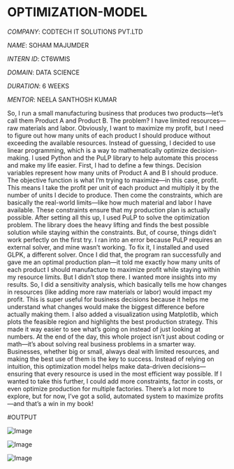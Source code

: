 # OPTIMIZATION-MODEL

*COMPANY*: CODTECH IT SOLUTIONS PVT.LTD

*NAME*: SOHAM MAJUMDER

*INTERN ID*: CT6WMIS

*DOMAIN*: DATA SCIENCE

*DURATION*: 6 WEEKS

*MENTOR*: NEELA SANTHOSH KUMAR

So, I run a small manufacturing business that produces two products—let’s call them Product A and Product B. The problem? I have limited resources—raw materials and labor. Obviously, I want to maximize my profit, but I need to figure out how many units of each product I should produce without exceeding the available resources. Instead of guessing, I decided to use linear programming, which is a way to mathematically optimize decision-making. I used Python and the PuLP library to help automate this process and make my life easier.
First, I had to define a few things. Decision variables represent how many units of Product A and B I should produce. The objective function is what I’m trying to maximize—in this case, profit. This means I take the profit per unit of each product and multiply it by the number of units I decide to produce. Then come the constraints, which are basically the real-world limits—like how much material and labor I have available. These constraints ensure that my production plan is actually possible.
After setting all this up, I used PuLP to solve the optimization problem. The library does the heavy lifting and finds the best possible solution while staying within the constraints. But, of course, things didn’t work perfectly on the first try. I ran into an error because PuLP requires an external solver, and mine wasn’t working. To fix it, I installed and used GLPK, a different solver. Once I did that, the program ran successfully and gave me an optimal production plan—it told me exactly how many units of each product I should manufacture to maximize profit while staying within my resource limits.
But I didn’t stop there. I wanted more insights into my results. So, I did a sensitivity analysis, which basically tells me how changes in resources (like adding more raw materials or labor) would impact my profit. This is super useful for business decisions because it helps me understand what changes would make the biggest difference before actually making them. I also added a visualization using Matplotlib, which plots the feasible region and highlights the best production strategy. This made it way easier to see what’s going on instead of just looking at numbers.
At the end of the day, this whole project isn’t just about coding or math—it’s about solving real business problems in a smarter way. Businesses, whether big or small, always deal with limited resources, and making the best use of them is the key to success. Instead of relying on intuition, this optimization model helps make data-driven decisions—ensuring that every resource is used in the most efficient way possible. If I wanted to take this further, I could add more constraints, factor in costs, or even optimize production for multiple factories. There’s a lot more to explore, but for now, I’ve got a solid, automated system to maximize profits—and that’s a win in my book! 

#OUTPUT

![Image](https://github.com/user-attachments/assets/4a93fe19-7386-4244-9ffd-d118d577d251)

![Image](https://github.com/user-attachments/assets/1d69f9a9-dd3b-467e-843e-287330898fdf)

![Image](https://github.com/user-attachments/assets/5e12ef48-54d4-4fd3-9e20-1bb671754ea9)

